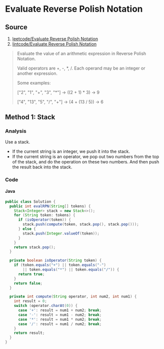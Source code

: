 # Evaluate Reverse Polish Notation
## Source
1. [leetcode/Evaluate Reverse Polish Notation](https://leetcode.com/problems/evaluate-reverse-polish-notation/)
2. [lintcode/Evaluate Reverse Polish Notation](http://www.lintcode.com/en/problem/evaluate-reverse-polish-notation/)

> Evaluate the value of an arithmetic expression in Reverse Polish Notation.
>
> Valid operators are +, -, *, /. Each operand may be an integer or another expression.
> 
> Some examples:
>
>  ["2", "1", "+", "3", "*"] -> ((2 + 1) * 3) -> 9
>  
>  ["4", "13", "5", "/", "+"] -> (4 + (13 / 5)) -> 6

## Method 1: Stack
### Analysis
Use a stack.

* If the current string is an integer, we push it into the stack.
* If the current string is an operator, we pop out two numbers from the top of the stack, and do the operation on these two numbers. And then push the result back into the stack.

### Code
#### Java
```java
public class Solution {
  public int evalRPN(String[] tokens) {
    Stack<Integer> stack = new Stack<>();
    for (String token: tokens) {
      if (isOperator(token)) {
        stack.push(compute(token, stack.pop(), stack.pop()));
      } else {
        stack.push(Integer.valueOf(token));
      }
    }
    return stack.pop();
  }

  private boolean isOperator(String token) {
    if (token.equals("+") || token.equals("-") 
        || token.equals("*") || token.equals("/")) {
      return true;
    }
    return false;
  }

  private int compute(String operator, int num2, int num1) {
    int result = 0;
    switch (operator.charAt(0)) {
      case '+': result = num1 + num2; break;
      case '-': result = num1 - num2; break;
      case '*': result = num1 * num2; break;
      case '/': result = num1 / num2; break;
    }
    return result;
  }
}
```

